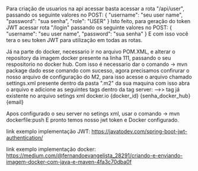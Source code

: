 Para criação de usuarios na api acessar basta acessar a rota "/api/user", passando os seguinte valores no POST:
{
    "username": "seu user name",
    "password": "sua senha",
    "role": "USER"
}
Isto feito, para geração do token JWT acessar rota "/login" passando os seguinte valores no POST:
{
"username": "seu user name",
"password": "sua senha"
}
E com isso você tera o seu token JWT para utilização em todas as rotas.

Já na parte do docker, necessario ir no arquivo POM.XML, e alterar o repository da imagem docker presente na linha 111, passando o seu 
respositorio no docker hub. 
Com isso é necessario dar o comando -> mvn package
dado esse comando com sucesso, agora precisamos confirurar o nosso arquivo de configuração do M2, para isso
acesse o arquivo chamado settings.xml presente dentro da pasta ".m2" da sua maquina
com isso abra o arquivo e adicione as seguintes tags dentro da tag server:
<server> -->> tag já existente no arquivo setings xml
    <id>docker.io</id>
    <username>{docker_id}</username>
    <password>{senha_docker_hub}</password>
    <configuration>
        <email>{email}</email>
    </configuration>
</server>

Apos configurado o seu server no setings xml, usar o comando -> mvn dockerfile:push
E pronto temos nosso jwt token e Docker configurado.

link exemplo implementação JWT:
https://javatodev.com/spring-boot-jwt-authentication/

link exemplo implementação docker:
https://medium.com/@fernandoevangelista_28291/criando-e-enviando-imagem-docker-com-java-e-maven-4fa3c70dba0f

